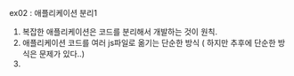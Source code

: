 ex02 : 애플리케이션 분리1

1. 복잡한 애플리케이션은 코드를 분리해서 개발하는 것이 원칙.
2. 애플리케이션 코드를 여러 js파일로 옮기는 단순한 방식 ( 하지만 추후에 단순한 방식은 문제가 있다..)
3. 